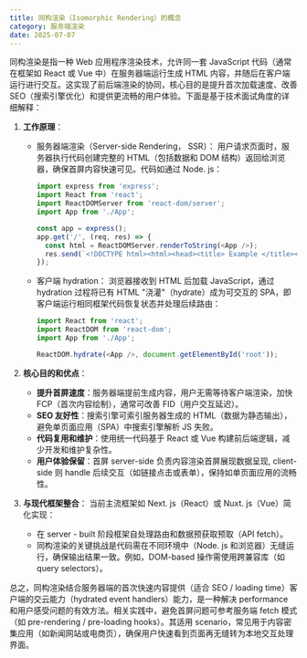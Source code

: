 ```yaml
---
title: 同构渲染（Isomorphic Rendering）的概念
category: 服务端渲染
date: 2025-07-07
---
```

同构渲染是指一种 Web 应用程序渲染技术，允许同一套 JavaScript 代码（通常在框架如 React 或 Vue 中）在服务器端运行生成 HTML 内容，并随后在客户端运行进行交互。这实现了前后端渲染的协同，核心目的是提升首次加载速度、改善 SEO（搜索引擎优化）和提供更流畅的用户体验。下面是基于技术面试角度的详细解释：

1.  **工作原理**：  
    - 服务器端渲染（Server-side Rendering， SSR）：
       用户请求页面时，服务器执行代码创建完整的 HTML（包括数据和 DOM 结构）返回给浏览器，确保首屏内容快速可见。代码如通过 Node. js：
       ```js
       import express from 'express';
       import React from 'react';
       import ReactDOMServer from 'react-dom/server';
       import App from './App';
       
       const app = express();
       app.get('/', (req, res) => {
         const html = ReactDOMServer.renderToString(<App />);
         res.send(`<!DOCTYPE html><html><head><title> Example </title></head><body><div id="root"> ${ html } </div></body></html>`);
       });
       ```
    - 客户端 hydration：
       浏览器接收到 HTML 后加载 JavaScript，通过 hydration 过程将已有 HTML "浇灌"（hydrate）成为可交互的 SPA，即客户端运行相同框架代码恢复状态并处理后续路由：
       ```js
       import React from 'react';
       import ReactDOM from 'react-dom';
       import App from './App';
       
       ReactDOM.hydrate(<App />, document.getElementById('root'));
       ```

2.  **核心目的和优点**：
    - **提升首屏速度**：服务器端提前生成内容，用户无需等待客户端渲染，加快 FCP（首次内容绘制），通常可改善 FID（用户交互延迟）。
    - **SEO 友好性**：搜索引擎可索引服务器生成的 HTML（数据为静态输出），避免单页面应用（SPA）中搜索引擎解析 JS 失败。
    - **代码复用和维护**：使用统一代码基于 React 或 Vue 构建前后端逻辑，减少开发和维护复杂性。
    - **用户体验保留**：首屏 server-side 负责内容渲染首屏展现数据呈现, client-side 则 handle 后续交互（如链接点击或表单），保持如单页面应用的流畅性。

3.  **与现代框架整合**：
    当前主流框架如 Next. js（React）或 Nuxt. js（Vue）简化实现：
    - 在 server - built 阶段框架自处理路由和数据预获取预取（API fetch）。
    - 同构渲染的关键挑战是代码需在不同环境中（Node. js 和浏览器）无缝运行，确保输出结果一致。例如，DOM-based 操作需使用跨兼容库（如 query selectors）。

总之，同构渲染结合服务器端的首次快速内容提供（适合 SEO / loading time）客户端的交云能力（hydrated event handlers）能力，是一种解决 performance 和用户感受问题的有效方法。相关实践中，避免首屏问题可参考服务端 fetch 模式（如 pre-rendering / pre-loading hooks）。其适用 scenario，常见用于内容密集应用（如新闻网站或电商页），确保用户快速看到页面再无缝转为本地交互处理界面。
